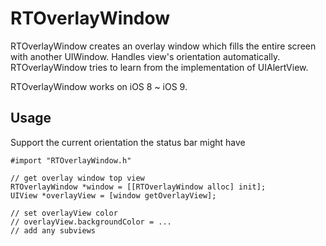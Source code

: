 RTOverlayWindow 
============

RTOverlayWindow creates an overlay window which fills the entire screen with another UIWindow. Handles view's orientation automatically.
RTOverlayWindow tries to learn from the implementation of UIAlertView. 

RTOverlayWindow works on iOS 8 ~ iOS 9.


Usage
-------

Support the current orientation the status bar might have

    
    #import "RTOverlayWindow.h"
    
    // get overlay window top view
    RTOverlayWindow *window = [[RTOverlayWindow alloc] init];
    UIView *overlayView = [window getOverlayView];
    
    // set overlayView color
    // overlayView.backgroundColor = ...
    // add any subviews
    
